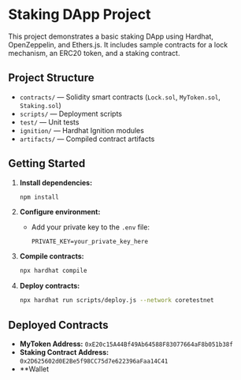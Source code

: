 # Staking DApp Project

This project demonstrates a basic staking DApp using Hardhat, OpenZeppelin, and Ethers.js. It includes sample contracts for a lock mechanism, an ERC20 token, and a staking contract.

## Project Structure

- `contracts/` — Solidity smart contracts (`Lock.sol`, `MyToken.sol`, `Staking.sol`)
- `scripts/` — Deployment scripts
- `test/` — Unit tests
- `ignition/` — Hardhat Ignition modules
- `artifacts/` — Compiled contract artifacts

## Getting Started

1. **Install dependencies:**
   ```sh
   npm install
   ```

2. **Configure environment:**
   - Add your private key to the `.env` file:
     ```
     PRIVATE_KEY=your_private_key_here
     ```

3. **Compile contracts:**
   ```sh
   npx hardhat compile
   ```

4. **Deploy contracts:**
   ```sh
   npx hardhat run scripts/deploy.js --network coretestnet
   ```

## Deployed Contracts

- **MyToken Address:** `0xE20c15A44Bf49Ab64588F83077664aF8b051b38f`
- **Staking Contract Address:** `0x2D625602d0E2Be5f98CC75d7e622396aFaa14C41`
- **Wallet
